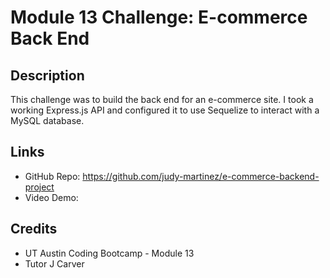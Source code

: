 # Module 13 Challenge: E-commerce Back End 

## Description
This challenge was to build the back end for an e-commerce site. I took a working Express.js API and configured it to use Sequelize to interact with a MySQL database.

## Links
* GitHub Repo: https://github.com/judy-martinez/e-commerce-backend-project
* Video Demo: 

## Credits
* UT Austin Coding Bootcamp - Module 13
* Tutor J Carver
